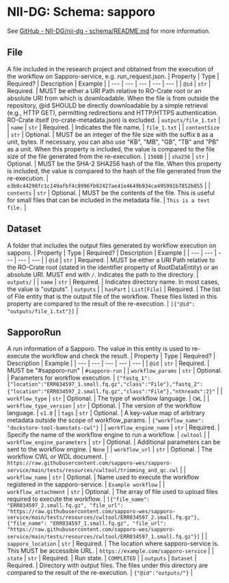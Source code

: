 # NII-DG: Schema: sapporo

See [GitHub - NII-DG/nii-dg - schema/README.md](https://github.com/NII-DG/nii-dg/blob/main/schema/README.md) for more information.

## File
A file included in the research project and obtained from the execution of the workflow on Sapporo-service, e.g. run_request.json.
| Property | Type | Required? | Description | Example |
| --- | --- | --- | --- | --- |
| `@id` | `str` | Required. | MUST be either a URI Path relative to RO-Crate root or an absolute URI from which is downloadable. When the file is from outside the repository, @id SHOULD be directly downloadable by a simple retrieval (e.g., HTTP GET), permitting redirections and HTTP/HTTPS authentication. RO-Crate itself (ro-crate-metadata.json) is excluded. | `outputs/file_1.txt` |
| `name` | `str` | Required. | Indicates the file name. | `file_1.txt` |
| `contentSize` | `str` | Optional. | MUST be an integer of the file size with the suffix `B` as a unit, bytes. If necessary, you can also use "KB", "MB", "GB", "TB" and "PB" as a unit. When this property is included, the value is compared to the file size of the file generated from the re-execution. | `1560B` |
| `sha256` | `str` | Optional. | MUST be the SHA-2 SHA256 hash of the file. When this property is included, the value is compared to the hash of the file generated from the re-execution. | `e3b0c44298fc1c149afbf4c8996fb92427ae41e4649b934ca495991b7852b855` |
| `contents` | `str` | Optional. | MUST be the contents of the file. This is useful for small files that can be included in the metadata file. | `This is a text file.` |

## Dataset
A folder that includes the output files generated by workflow execution on sapporo.
| Property | Type | Required? | Description | Example |
| --- | --- | --- | --- | --- |
| `@id` | `str` | Required. | MUST be either a URI Path relative to the RO-Crate root (stated in the identifier property of RootDataEntity) or an absolute URI. MUST end with `/`. Indicates the path to the directory. | `outputs/` |
| `name` | `str` | Required. | Indicates directory name. In most cases, the value is "outputs". | `outputs` |
| `hasPart` | `List[File]` | Required. | The list of File entity that is the output file of the workflow. These files listed in this property are compared to the result of the re-execution. | `[{"@id": "outputs/file_1.txt"}]` |

## SapporoRun
A run information of a Sapporo. The value in this entity is used to re-execute the workflow and check the result.
| Property | Type | Required? | Description | Example |
| --- | --- | --- | --- | --- |
| `@id` | `str` | Required. | MUST be "#sapporo-run" | `#sapporo-run` |
| `workflow_params` | `str` | Optional. | Parameters for workflow execution. | `{"fastq_1":{"location":"ERR034597_1.small.fq.gz","class":"File"},"fastq_2":{"location":"ERR034597_2.small.fq.gz","class":"File"},"nthreads":2}"` |
| `workflow_type` | `str` | Optional. | The type of workflow language. | `CWL` |
| `workflow_type_version` | `str` | Optional. | The version of the workflow language. | `v1.0` |
| `tags` | `str` | Optional. | A key-value map of arbitrary metadata outside the scope of workflow_params. | `{"workflow_name": "dockstore-tool-bamstats-cwl"}` |
| `workflow_engine_name` | `str` | Required. | Specify the name of the workflow engine to run a workflow. | `cwltool` |
| `workflow_engine_parameters` | `str` | Optional. | Additional parameters can be sent to the workflow engine. | `None` |
| `workflow_url` | `str` | Optional. | The workflow CWL or WDL document. | `https://raw.githubusercontent.com/sapporo-wes/sapporo-service/main/tests/resources/cwltool/trimming_and_qc.cwl` |
| `workflow_name` | `str` | Optional. | Name used to execute the workflow registered in the sapporo-service. | `Example workflow` |
| `workflow_attachment` | `str` | Optional. | The array of file used to upload files required to execute the workflow. | `[{"file_name": "ERR034597_2.small.fq.gz", "file_url": "https://raw.githubusercontent.com/sapporo-wes/sapporo-service/main/tests/resources/cwltool/ERR034597_2.small.fq.gz"}, {"file_name": "ERR034597_1.small.fq.gz", "file_url": "https://raw.githubusercontent.com/sapporo-wes/sapporo-service/main/tests/resources/cwltool/ERR034597_1.small.fq.gz"}]` |
| `sapporo_location` | `str` | Required. | The location where sapporo-service is. This MUST be accessible URL. | `https://example.com/sapporo-service` |
| `state` | `str` | Required. | Run state. | `COMPLETED` |
| `outputs` | `Dataset` | Required. | Directory with output files. The files under this directory are compared to the result of the re-execution. | `{"@id":"outputs/"}` |
